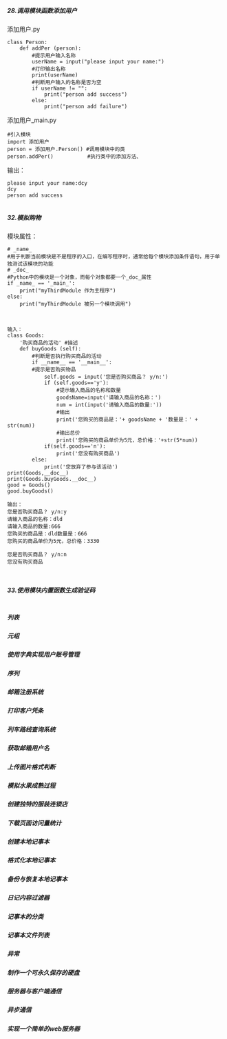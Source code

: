 ##### 28.调用模块函数添加用户

添加用户.py

```
class Person:
    def addPer (person):
        #提示用户输入名称
        userName = input("please input your name:")
        #打印输出名称
        print(userName)
        #判断用户输入的名称是否为空
        if userName != "":
            print("person add success")
        else:
            print("person add failure")
```

添加用户_main.py

```
#引入模块
import 添加用户
person = 添加用户.Person() #调用模块中的类
person.addPer()           #执行类中的添加方法、

```

输出：

```
please input your name:dcy
dcy
person add success


```







##### 32.模拟购物

模块属性：

```
# _name_
#用于判断当前模块是不是程序的入口，在编写程序时，通常给每个模块添加条件语句，用于单独测试该模块的功能
# _doc_
#Python中的模块是一个对象，而每个对象都要一个_doc_属性
if _name_ == '_main_':
    print("myThirdModule 作为主程序")
else:
    print("myThirdModule 被另一个模块调用")
    


```

```
输入：
class Goods:
    '购买商品的活动' #描述
    def buyGoods (self):
        #判断是否执行购买商品的活动
        if __name__ == '__main__':
        #提示是否购买物品
            self.goods = input('您是否购买商品？ y/n:')
            if (self.goods=='y'):
                #提示输入商品的名称和数量
                goodsName=input('请输入商品的名称：')
                num = int(input('请输入商品的数量:'))
                #输出
                print('您购买的商品是：'+ goodsName + '数量是：' + str(num))
                #输出总价
                print('您购买的商品单价为5元，总价格：'+str(5*num))
            if(self.goods=='n'):
                print('您没有购买商品')
        else:
            print('您放弃了参与该活动')
print(Goods,__doc__)
print(Goods.buyGoods.__doc__)
good = Goods()
good.buyGoods()

输出：
您是否购买商品？ y/n:y
请输入商品的名称：dld
请输入商品的数量:666
您购买的商品是：dld数量是：666
您购买的商品单价为5元，总价格：3330

您是否购买商品？ y/n:n
您没有购买商品



```



##### 33.使用模块内置函数生成验证码

```

```

##### 列表



##### 元组



##### 使用字典实现用户账号管理



##### 序列



##### 邮箱注册系统



##### 打印客户凭条



##### 列车路线查询系统



##### 获取邮箱用户名



##### 上传图片格式判断



##### 模拟水果成熟过程





##### 创建独特的服装连锁店



##### 下载页面访问量统计



##### 创建本地记事本



##### 格式化本地记事本



##### 备份与恢复本地记事本



##### 日记内容过滤器



##### 记事本的分类



##### 记事本文件列表



##### 异常



##### 制作一个可永久保存的硬盘



##### 服务器与客户端通信



##### 异步通信



##### 实现一个简单的web服务器